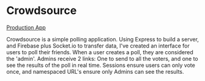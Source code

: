 # Crowdsource

[Production App](https://boiling-temple-53818.herokuapp.com/)

Crowdsource is a simple polling application. Using Express to build a server,
and Firebase plus Socket.io to transfer data, I've created an interface for users to
poll their friends. When a user creates a poll, they are considered the 'admin'.
Admins receive 2 links: One to send to all the voters, and one to see the results
of the poll in real time. Sessions ensure users can only vote once, and namespaced
URL's ensure only Admins can see the results. 
